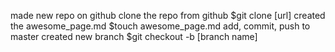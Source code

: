 made new repo on github
clone the repo from github
	$git clone [url]
created the awesome_page.md
	$touch awesome_page.md
add, commit, push to master
created new branch
	$git checkout -b [branch name]
